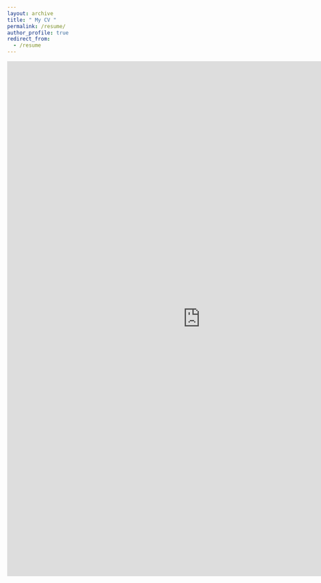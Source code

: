 ```yaml
---
layout: archive
title: " My CV "
permalink: /resume/
author_profile: true
redirect_from:
  - /resume
---
```


<embed src="https://github.com/VarshaSatish/resume/blob/main/Varsha_CV.pdf" width="900px" height="1200px" />
